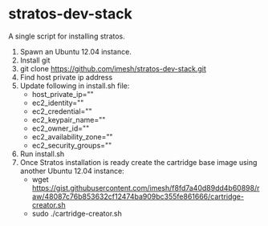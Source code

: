 stratos-dev-stack
=================

A single script for installing stratos.

1. Spawn an Ubuntu 12.04 instance.
2. Install git
3. git clone https://github.com/imesh/stratos-dev-stack.git
4. Find host private ip address
5. Update following in install.sh file:
   - host_private_ip=""
   - ec2_identity=""
   - ec2_credential=""
   - ec2_keypair_name=""
   - ec2_owner_id=""
   - ec2_availability_zone=""
   - ec2_security_groups=""
6. Run install.sh
7. Once Stratos installation is ready create the cartridge base image using another Ubuntu 12.04 instance:
   - wget https://gist.githubusercontent.com/imesh/f8fd7a40d89dd4b60898/raw/48087c76b853632cf12474ba909bc355fe861666/cartridge-creator.sh
   - sudo ./cartridge-creator.sh
